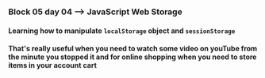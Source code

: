 ### Block 05 day 04 --> JavaScript Web Storage
#### Learning how to manipulate `localStorage` object and `sessionStorage`
#### That's really useful when you need to watch some video on youTube from the minute you stopped it and for online shopping when you need to store items in your account cart